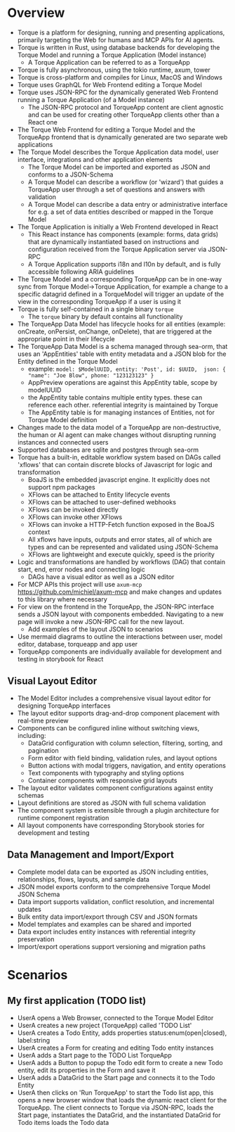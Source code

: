 # Overview

 - Torque is a platform for designing, running and presenting applications, primarily targeting the Web for humans and MCP APIs for AI agents.
 - Torque is written in Rust, using database backends for developing the Torque Model and running a Torque Application (Model instance)
     - A Torque Application can be referred to as a TorqueApp
 - Torque is fully asynchronous, using the tokio runtime, axum, tower
 - Torque is cross-platform and compiles for Linux, MacOS and Windows
 - Torque uses GraphQL for Web Frontend editing a Torque Model
 - Torque uses JSON-RPC for the dynamically generated Web Frontend running a Torque Application (of a Model instance)
     - The JSON-RPC protocol and TorqueApp content are client agnostic and can be used for creating other TorqueApp clients other than a React one
 - The Torque Web Frontend for editing a Torque Model and the TorqueApp frontend that is dynamically generated are two separate web applications
 - The Torque Model describes the Torque Application data model, user interface, integrations and other application elements
    - The Torque Model can be imported and exported as JSON and conforms to a JSON-Schema
    - A Torque Model can describe a workflow (or 'wizard') that guides a TorqueApp user through a set of questions and answers with validation
    - A Torque Model can describe a data entry or administrative interface for e.g. a set of data entities described or mapped in the Torque Model
 - The Torque Application is initially a Web Frontend developed in React
    - This React instance has components (example: forms, data grids) that are dynamically instantiated based on instructions and configuration received from the Torque Application server via JSON-RPC
    - A Torque Application supports i18n and l10n by default, and is fully accessible following ARIA guidelines
 - The Torque Model and a corresponding TorqueApp can be in one-way sync from Torque Model->Torque Application, for example a change to a specific datagrid defined in a TorqueModel will trigger an update of the view in the corresponding TorqueApp if a user is using it
 - Torque is fully self-contained in a single binary `torque`
    - The `torque` binary by default contains all functionality
 - The TorqueApp Data Model has lifecycle hooks for all entities (example: onCreate, onPersist, onChange, onDelete), that are triggered at the appropriate point in their lifecycle
 - The TorqueApp Data Model is a schema managed through sea-orm, that uses an 'AppEntities' table with entity metadata and a JSON blob for the Entity defined in the Torque Model
    - example: `model: $ModelUUID, entity: 'Post', id: $UUID,  json: { "name": "Joe Blow", phone: "123123123" }`
    - AppPreview operations are against this AppEntity table, scope by modelUUID
    - the AppEntity table contains multiple entity types. these can reference each other. referential integrity is maintained by Torque
    - The AppEntity table is for managing instances of Entities, not for Torque Model definition
 - Changes made to the data model of a TorqueApp are non-destructive, the human or AI agent can make changes without disrupting running instances and connected users
 - Supported databases are sqlite and postgres through sea-orm
 - Torque has a built-in, editable workflow system based on DAGs called 'xflows' that can contain discrete blocks of Javascript for logic and transformation
    - BoaJS is the embedded javascript engine. It explicitly does not support npm packages
    - XFlows can be attached to Entity lifecycle events
    - XFlows can be attached to user-defined webhooks
    - XFlows can be invoked directly
    - XFlows can invoke other XFlows
    - XFlows can invoke a HTTP-Fetch function exposed in the BoaJS context
    - All xflows have inputs, outputs and error states, all of which are types and can be represented and validated using JSON-Schema
    - XFlows are lightweight and execute quickly, speed is the priority
 - Logic and transformations are handled by workflows (DAG) that contain start, end, error nodes and connecting logic
    - DAGs have a visual editor as well as a JSON editor
 - For MCP APIs this project will use `axum-mcp` https://github.com/michiel/axum-mcp and make changes and updates to this library where necessary
 - For view on the frontend in the TorqueApp, the JSON-RPC interface sends a JSON layout with components embedded. Navigating to a new page will invoke a new JSON-RPC call for the new layout.
    - Add examples of the layout JSON to scenarios
 - Use mermaid diagrams to outline the interactions between user, model editor, database, torqueapp and app user
 - TorqueApp components are individually available for development and testing in storybook for React

## Visual Layout Editor

 - The Model Editor includes a comprehensive visual layout editor for designing TorqueApp interfaces
 - The layout editor supports drag-and-drop component placement with real-time preview
 - Components can be configured inline without switching views, including:
    - DataGrid configuration with column selection, filtering, sorting, and pagination
    - Form editor with field binding, validation rules, and layout options
    - Button actions with modal triggers, navigation, and entity operations
    - Text components with typography and styling options
    - Container components with responsive grid layouts
 - The layout editor validates component configurations against entity schemas
 - Layout definitions are stored as JSON with full schema validation
 - The component system is extensible through a plugin architecture for runtime component registration
 - All layout components have corresponding Storybook stories for development and testing

## Data Management and Import/Export

 - Complete model data can be exported as JSON including entities, relationships, flows, layouts, and sample data
 - JSON model exports conform to the comprehensive Torque Model JSON Schema
 - Data import supports validation, conflict resolution, and incremental updates
 - Bulk entity data import/export through CSV and JSON formats
 - Model templates and examples can be shared and imported
 - Data export includes entity instances with referential integrity preservation
 - Import/export operations support versioning and migration paths


# Scenarios

## My first application (TODO list)

- UserA opens a Web Browser, connected to the Torque Model Editor
- UserA creates a new project (TorqueApp) called 'TODO List'
- UserA creates a Todo Entity, adds properties status:enum(open|closed), label:string
- UserA creates a Form for creating and editing Todo entity instances
- UserA adds a Start page to the TODO List TorqueApp
- UserA adds a Button to popup the Todo edit form to create a new Todo entity, edit its properties in the Form and save it
- UserA adds a DataGrid to the Start page and connects it to the Todo Entity
- UserA then clicks on 'Run TorqueApp' to start the Todo list app, this opens a new browser window that loads the dynamic react client for the TorqueApp. The client connects to Torque via JSON-RPC, loads the Start page, instantiates the DataGrid, and the instantiated DataGrid for Todo items loads the Todo data








